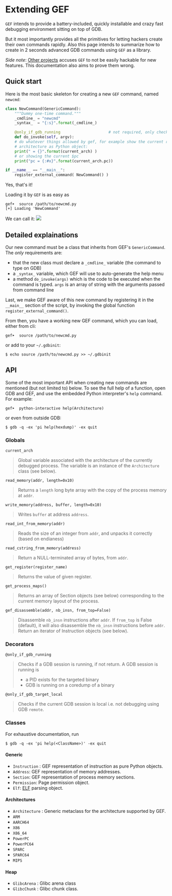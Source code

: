 # Extending GEF #

`GEF` intends to provide a battery-included, quickly installable and crazy fast
debugging environment sitting on top of GDB.

But it most importantly provides all the primitives for letting hackers create
their own commands rapidly. Also this page intends to summarize how to create in
2 seconds advanced GDB commands using `GEF` as a library.

_Side note_: [Other projects](https://github.com/pwndbg/pwndbg) accuses `GEF` to
not be easily hackable for new features. This documentation also aims to prove
them wrong.


## Quick start ##

Here is the most basic skeleton for creating a new `GEF` command, named `newcmd`:

```python
class NewCommand(GenericCommand):
    """Dummy one-time command."""
    _cmdline_ = "newcmd"
    _syntax_  = "{:s}".format(_cmdline_)

    @only_if_gdb_running                     # not required, only checks if the debug session is started
    def do_invoke(self, argv):
    # do whatever things allowed by gef, for example show the current running
    # architecture as Python object:
    print(" = {}".format(current_arch) )
    # or showing the current $pc
    print("pc = {:#x}".format(current_arch.pc))

if __name__ == "__main__":
    register_external_command( NewCommand() )
```

Yes, that's it!

Loading it by `GEF` is as easy as
```
gef➤  source /path/to/newcmd.py
[+] Loading 'NewCommand'
```

We can call it:
![](https://camo.githubusercontent.com/d41c1c0c0267916f4749800906d201fe5d328db5/687474703a2f2f692e696d6775722e636f6d2f306734416543622e706e67)


## Detailed explainations ##

Our new command must be a class that inherits from GEF's `GenericCommand`. The
*only* requirements are:

 * that the new class must declare a `_cmdline_` variable (the command to type
   on GDB)
 * a `_syntax_` variable, which GEF will use to auto-generate the help menu
 * a method `do_invoke(args)` which is the code to be executed when the command
   is typed. `args` is an array of string with the arguments passed from command
   line

Last, we make GEF aware of this new command by registering it in the `__main__`
section of the script, by invoking the global function
`register_external_command()`.

From then, you have a working new GEF command, which you can load, either from
cli:
```
gef➤  source /path/to/newcmd.py
```
or add to your `~/.gdbinit`:
```
$ echo source /path/to/newcmd.py >> ~/.gdbinit
```

## API ##

Some of the most important API when creating new commands are mentioned (but not
limited to) below. To see the full help of a function, open GDB and GEF, and use
the embedded Python interpreter's `help` command. For example:

```
gef➤  python-interactive help(Architecture)
```

or even from outside GDB:

```
$ gdb -q -ex 'pi help(hexdump)' -ex quit
```


### Globals ###

```
current_arch
```
> Global variable associated with the architecture of the currently debugged
> process. The variable is an instance of the `Architecture` class (see below).

```
read_memory(addr, length=0x10)
```
> Returns a `length` long byte array with the copy of the process memory at
> `addr`.

```
write_memory(address, buffer, length=0x10)
```
> Writes `buffer` at address `address`.


```
read_int_from_memory(addr)
```
> Reads the size of an integer from `addr`, and unpacks it correctly (based on endianess)

```
read_cstring_from_memory(address)
```
> Return a NULL-terminated array of bytes, from `addr`.


```
get_register(register_name)
```
> Returns the value of given register.


```
get_process_maps()
```
> Returns an array of Section objects (see below) corresponding to the current
> memory layout of the process.


```
gef_disassemble(addr, nb_insn, from_top=False)
```
> Disassemble `nb_insn` instructions after `addr`. If `from_top` is False
> (default), it will also disassemble the `nb_insn` instructions before `addr`.
> Return an iterator of Instruction objects (see below).



### Decorators ###

```
@only_if_gdb_running
```
> Checks if a GDB session is running, if not return. A GDB session is running is
>
> * a PID exists for the targeted binary
> * GDB is running on a coredump of a binary


```
@only_if_gdb_target_local
```
> Checks if the current GDB session is local i.e. not debugging using GDB
> `remote`.



### Classes ###

For exhaustive documentation, run
```
$ gdb -q -ex 'pi help(<ClassName>)' -ex quit
```

#### Generic ####

 * `Instruction` : GEF representation of instruction as pure Python objects.
 * `Address`: GEF representation of memory addresses.
 * `Section`: GEF representation of process memory sections.
 * `Permission`: Page permission object.
 * `Elf`: [ELF](http://www.skyfree.org/linux/references/ELF_Format.pdf) parsing
   object.

#### Architectures ####

 * `Architecture`  : Generic metaclass for the architecture supported by GEF.
 * `ARM`
 * `AARCH64`
 * `X86`
 * `X86_64`
 * `PowerPC`
 * `PowerPC64`
 * `SPARC`
 * `SPARC64`
 * `MIPS`


#### Heap ####

 * `GlibcArena` : Glibc arena class
 * `GlibcChunk` : Glibc chunk class.
